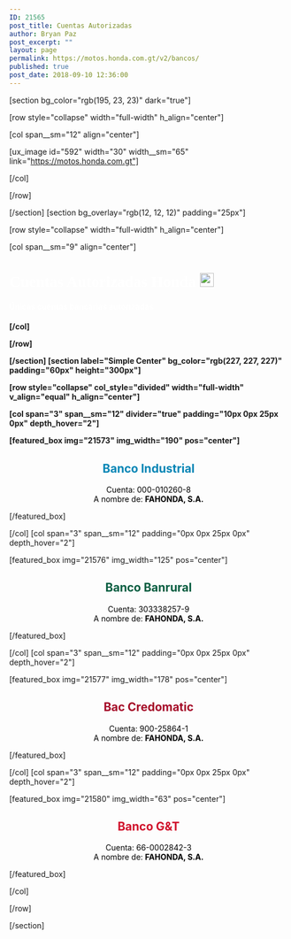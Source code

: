 ```yaml
---
ID: 21565
post_title: Cuentas Autorizadas
author: Bryan Paz
post_excerpt: ""
layout: page
permalink: https://motos.honda.com.gt/v2/bancos/
published: true
post_date: 2018-09-10 12:36:00
---
```

[section bg_color="rgb(195, 23, 23)" dark="true"]

[row style="collapse" width="full-width" h_align="center"]

[col span__sm="12" align="center"]

[ux_image id="592" width="30" width__sm="65" link="https://motos.honda.com.gt"]


[/col]

[/row]

[/section]
[section bg_overlay="rgb(12, 12, 12)" padding="25px"]

[row style="collapse" width="full-width" h_align="center"]

[col span__sm="9" align="center"]

<h1 style="color:white; font-family:century gothic;">Cuentas Autorizadas Honda <img src="https://motos.honda.com.gt/v2/wp-content/uploads/2018/09/1495368559287.png" height="auto" width="25px"></h1>
<h4 style="color:white">Únicas cuentas bancarias autorizadas</p>
<h4>

[/col]

[/row]

[/section]
[section label="Simple Center" bg_color="rgb(227, 227, 227)" padding="60px" height="300px"]

[row style="collapse" col_style="divided" width="full-width" v_align="equal" h_align="center"]

[col span="3" span__sm="12" divider="true" padding="10px 0px 25px 0px" depth_hover="2"]

[featured_box img="21573" img_width="190" pos="center"]

<h2 style="text-align: center;color:#0285b5;">Banco Industrial</h2>
<p style="text-align: center; color:black;">Cuenta: 000-010260-8<br />A nombre de: <b>FAHONDA, S.A.</b></p>

[/featured_box]

[/col]
[col span="3" span__sm="12" padding="0px 0px 25px 0px" depth_hover="2"]

[featured_box img="21576" img_width="125" pos="center"]

<h2 style="text-align: center; color: #075d40;">Banco Banrural</h2>
<p style="text-align: center; color: black;">Cuenta: 303338257-9<br />A nombre de: <b>FAHONDA, S.A.</b></p>

[/featured_box]

[/col]
[col span="3" span__sm="12" padding="0px 0px 25px 0px" depth_hover="2"]

[featured_box img="21577" img_width="178" pos="center"]

<h2 style="text-align: center; color: #a50b28;">Bac Credomatic</h2>
<p style="text-align: center; color: black;">Cuenta: 900-25864-1<br />A nombre de: <b>FAHONDA, S.A.</b></p>

[/featured_box]

[/col]
[col span="3" span__sm="12" padding="0px 0px 25px 0px" depth_hover="2"]

[featured_box img="21580" img_width="63" pos="center"]

<h2 style="text-align: center; color: #d0112b;">Banco G&amp;T</h2>
<p style="text-align: center; color: black;">Cuenta: 66-0002842-3<br />A nombre de: <b>FAHONDA, S.A.</b></p>

[/featured_box]

[/col]

[/row]

[/section]